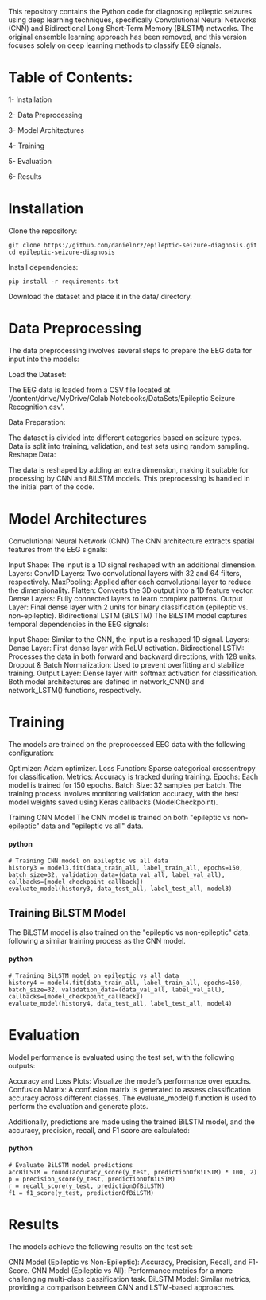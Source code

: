 This repository contains the Python code for diagnosing epileptic seizures using deep learning techniques, specifically Convolutional Neural Networks (CNN) and 
Bidirectional Long Short-Term Memory (BiLSTM) networks. The original ensemble learning approach has been removed, and this version focuses solely on deep learning methods to classify EEG signals.

# Table of Contents:

1- Installation

2- Data Preprocessing

3- Model Architectures

4- Training

5- Evaluation

6- Results


# Installation
Clone the repository:

    git clone https://github.com/danielnrz/epileptic-seizure-diagnosis.git
    cd epileptic-seizure-diagnosis

Install dependencies:
        
    pip install -r requirements.txt


Download the dataset and place it in the data/ directory.

# Data Preprocessing

The data preprocessing involves several steps to prepare the EEG data for input into the models:

Load the Dataset:

The EEG data is loaded from a CSV file located at '/content/drive/MyDrive/Colab Notebooks/DataSets/Epileptic Seizure Recognition.csv'.


Data Preparation:

The dataset is divided into different categories based on seizure types.
Data is split into training, validation, and test sets using random sampling.
Reshape Data:

The data is reshaped by adding an extra dimension, making it suitable for processing by CNN and BiLSTM models.
This preprocessing is handled in the initial part of the code.

# Model Architectures
Convolutional Neural Network (CNN)
The CNN architecture extracts spatial features from the EEG signals:

Input Shape: The input is a 1D signal reshaped with an additional dimension.
Layers:
Conv1D Layers: Two convolutional layers with 32 and 64 filters, respectively.
MaxPooling: Applied after each convolutional layer to reduce the dimensionality.
Flatten: Converts the 3D output into a 1D feature vector.
Dense Layers: Fully connected layers to learn complex patterns.
Output Layer: Final dense layer with 2 units for binary classification (epileptic vs. non-epileptic).
Bidirectional LSTM (BiLSTM)
The BiLSTM model captures temporal dependencies in the EEG signals:

Input Shape: Similar to the CNN, the input is a reshaped 1D signal.
Layers:
Dense Layer: First dense layer with ReLU activation.
Bidirectional LSTM: Processes the data in both forward and backward directions, with 128 units.
Dropout & Batch Normalization: Used to prevent overfitting and stabilize training.
Output Layer: Dense layer with softmax activation for classification.
Both model architectures are defined in network_CNN() and network_LSTM() functions, respectively.

# Training
The models are trained on the preprocessed EEG data with the following configuration:

Optimizer: Adam optimizer.
Loss Function: Sparse categorical crossentropy for classification.
Metrics: Accuracy is tracked during training.
Epochs: Each model is trained for 150 epochs.
Batch Size: 32 samples per batch.
The training process involves monitoring validation accuracy, with the best model weights saved using Keras callbacks (ModelCheckpoint).

Training CNN Model
The CNN model is trained on both "epileptic vs non-epileptic" data and "epileptic vs all" data.

#### python

    # Training CNN model on epileptic vs all data
    history3 = model3.fit(data_train_all, label_train_all, epochs=150, batch_size=32, validation_data=(data_val_all, label_val_all), callbacks=[model_checkpoint_callback])
    evaluate_model(history3, data_test_all, label_test_all, model3)
## Training BiLSTM Model
The BiLSTM model is also trained on the "epileptic vs non-epileptic" data, following a similar training process as the CNN model.

#### python
    # Training BiLSTM model on epileptic vs all data
    history4 = model4.fit(data_train_all, label_train_all, epochs=150, batch_size=32, validation_data=(data_val_all, label_val_all), callbacks=[model_checkpoint_callback])
    evaluate_model(history4, data_test_all, label_test_all, model4)
# Evaluation
Model performance is evaluated using the test set, with the following outputs:

Accuracy and Loss Plots: Visualize the model’s performance over epochs.
Confusion Matrix: A confusion matrix is generated to assess classification accuracy across different classes.
The evaluate_model() function is used to perform the evaluation and generate plots.

Additionally, predictions are made using the trained BiLSTM model, and the accuracy, precision, recall, and F1 score are calculated:

#### python
    # Evaluate BiLSTM model predictions
    accBiLSTM = round(accuracy_score(y_test, predictionOfBiLSTM) * 100, 2)
    p = precision_score(y_test, predictionOfBiLSTM)
    r = recall_score(y_test, predictionOfBiLSTM)
    f1 = f1_score(y_test, predictionOfBiLSTM)
# Results
The models achieve the following results on the test set:

CNN Model (Epileptic vs Non-Epileptic): Accuracy, Precision, Recall, and F1-Score.
CNN Model (Epileptic vs All): Performance metrics for a more challenging multi-class classification task.
BiLSTM Model: Similar metrics, providing a comparison between CNN and LSTM-based approaches.
